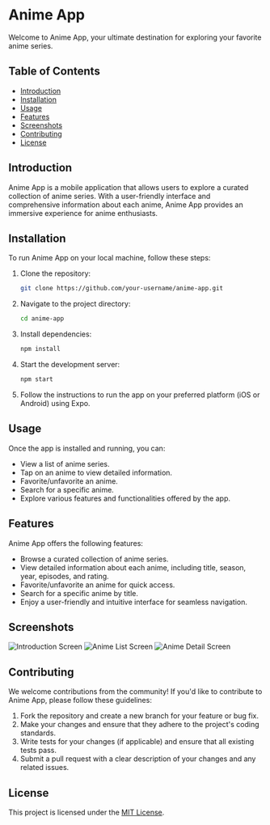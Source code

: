 # Anime App

Welcome to Anime App, your ultimate destination for exploring your favorite anime series.

## Table of Contents

- [Introduction](#introduction)
- [Installation](#installation)
- [Usage](#usage)
- [Features](#features)
- [Screenshots](#screenshots)
- [Contributing](#contributing)
- [License](#license)

## Introduction

Anime App is a mobile application that allows users to explore a curated collection of anime series. With a user-friendly interface and comprehensive information about each anime, Anime App provides an immersive experience for anime enthusiasts.

## Installation

To run Anime App on your local machine, follow these steps:

1. Clone the repository:

   ```bash
   git clone https://github.com/your-username/anime-app.git
   ```

2. Navigate to the project directory:

   ```bash
   cd anime-app
   ```

3. Install dependencies:

   ```bash
   npm install
   ```

4. Start the development server:

   ```bash
   npm start
   ```

5. Follow the instructions to run the app on your preferred platform (iOS or Android) using Expo.

## Usage

Once the app is installed and running, you can:

- View a list of anime series.
- Tap on an anime to view detailed information.
- Favorite/unfavorite an anime.
- Search for a specific anime.
- Explore various features and functionalities offered by the app.

## Features

Anime App offers the following features:

- Browse a curated collection of anime series.
- View detailed information about each anime, including title, season, year, episodes, and rating.
- Favorite/unfavorite an anime for quick access.
- Search for a specific anime by title.
- Enjoy a user-friendly and intuitive interface for seamless navigation.

## Screenshots

![Introduction Screen](/screenshots/introduction.png)
![Anime List Screen](/screenshots/anime_list.png)
![Anime Detail Screen](/screenshots/anime_detail.png)

## Contributing

We welcome contributions from the community! If you'd like to contribute to Anime App, please follow these guidelines:

1. Fork the repository and create a new branch for your feature or bug fix.
2. Make your changes and ensure that they adhere to the project's coding standards.
3. Write tests for your changes (if applicable) and ensure that all existing tests pass.
4. Submit a pull request with a clear description of your changes and any related issues.

## License

This project is licensed under the [MIT License](LICENSE).